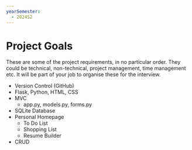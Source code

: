 ```yaml
---
yearSemester:
  - 2024S2
---
```

# Project Goals

These are some of the project requirements, in no particular order. They could be technical, non-technical, project management, time management etc. It will be part of your job to organise these for the interview.

- Version Control (GitHub)
- Flask, Python, HTML, CSS
- MVC
	- app.py, models.py, forms.py
- SQLite Database
- Personal Homepage
	- To Do List
	- Shopping List
	- Resume Builder
- CRUD